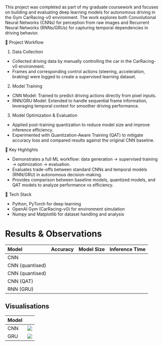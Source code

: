 This project was completed as part of my graduate coursework and focuses on building and evaluating deep learning models for autonomous driving in the Gym CarRacing-v0 environment. The work explores both Convolutional Neural Networks (CNNs) for perception from raw images and Recurrent Neural Networks (RNNs/GRUs) for capturing temporal dependencies in driving behavior.

🔹 Project Workflow
1. Data Collection
- Collected driving data by manually controlling the car in the CarRacing-v0 environment.
- Frames and corresponding control actions (steering, acceleration, braking) were logged to create a supervised learning dataset.

2. Model Training
- CNN Model: Trained to predict driving actions directly from pixel inputs.
- RNN/GRU Model: Extended to handle sequential frame information, leveraging temporal context for smoother driving performance.

3. Model Optimization & Evaluation
- Applied post-training quantization to reduce model size and improve inference efficiency.
- Experimented with Quantization-Aware Training (QAT) to mitigate accuracy loss and compared results against the original CNN baseline.

🔹 Key Highlights
- Demonstrates a full ML workflow: data generation → supervised training → optimization → evaluation.
- Evaluates trade-offs between standard CNNs and temporal models (RNN/GRU) in autonomous decision-making.
- Provides comparison between baseline models, quantized models, and QAT models to analyze performance vs efficiency.

🔹 Tech Stack
- Python, PyTorch for deep learning
- OpenAI Gym (CarRacing-v0) for environment simulation
- Numpy and Matplotlib for dataset handling and analysis

# Results & Observations
|Model|Accuracy|Model Size|Inference Time|
|:---|:---:|---:|---:|
|CNN||||
|CNN (quantised)||||
|CNN (quantised)||||
|CNN (QAT)||||
|RNN (GRU)||||

## Visualisations
|Model||
|:---|:---:|
|CNN|![](https://github.com/PavanKumar-Gudiwada/AutonomousCarRacing/blob/main/CNN_Drive.gif)|
|GRU|![](https://github.com/PavanKumar-Gudiwada/AutonomousCarRacing/blob/main/RNN_Drive.gif)|


